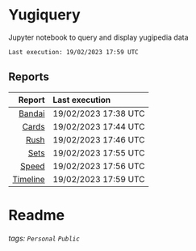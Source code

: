 # Yugiquery
Jupyter notebook to query and display yugipedia data

    Last execution: 19/02/2023 17:59 UTC

## Reports

|                    Report | Last execution       |
| -------------------------:|:-------------------- |
| [Bandai](Bandai.html) | 19/02/2023 17:38 UTC |
| [Cards](Cards.html) | 19/02/2023 17:44 UTC |
| [Rush](Rush.html) | 19/02/2023 17:46 UTC |
| [Sets](Sets.html) | 19/02/2023 17:55 UTC |
| [Speed](Speed.html) | 19/02/2023 17:56 UTC |
| [Timeline](Timeline.html) | 19/02/2023 17:59 UTC |

# Readme

###### tags: `Personal` `Public`
